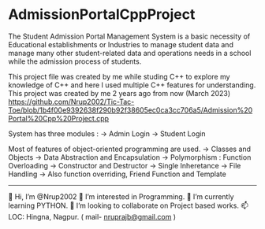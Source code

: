 # AdmissionPortalCppProject
The Student Admission Portal Management System is a basic necessity of Educational establishments or Industries to manage student data and manage many other student-related data and operations needs in a school while the admission process of students.

This project file was created by me while studing C++ to explore my knowledge of C++ and here I used multiple C++ features for understanding. This project was created by me 2 years ago from now (March 2023) https://github.com/Nrup2002/Tic-Tac-Toe/blob/1b4f00e9392638f290b92f38605ec0ca3cc706a5/Admission%20Portal%20Cpp%20Project.cpp

System has three modules :
   -> Admin   Login
   -> Student Login
   
Most of features of object-oriented programming are used.
   -> Classes and Objects
   -> Data Abstraction and Encapsulation
   -> Polymorphism : Function Overloading
   -> Constructor and Destructor 
   -> Single Inheretance
   -> File Handling
   -> Also function overriding, Friend Function and Template
   
   ---------------------------------------------------------------------
   
   👋 Hi, I’m @Nrup2002
👀 I’m interested in Programming.
🌱 I’m currently learning PYTHON.
💞️ I’m looking to collaborate on Project based works.
📫 LOC: Hingna, Nagpur. ( mail- nruprajb@gmail.com )
